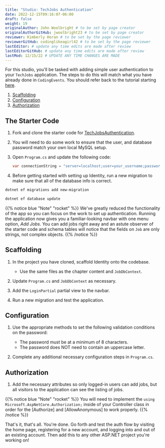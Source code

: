 ```yaml
---
title: "Studio: TechJobs Authentication"
date: 2022-12-15T09:16:07-06:00
draft: false
weight: 19
originalAuthor: John Woolbright # to be set by page creator
originalAuthorGitHub: jwoolbright23 # to be set by page creator
reviewer: Kimberly Horan # to be set by the page reviewer
reviewerGitHub: codinglikeagirl42 # to be set by the page reviewer
lastEditor: # update any time edits are made after review
lastEditorGitHub: # update any time edits are made after review
lastMod: 12/15/22 # UPDATE ANY TIME CHANGES ARE MADE
---
```


For this studio, you'll be tasked with adding simple user authentication to your `TechJobs` application. The steps to do this will match what you have already done in `CodingEvents`. You should refer back to the tutorial starting [here](https://education.launchcode.org/csharp-web-dev-curriculum/authentication/reading/getting-starting-identity/).

1. [Scaffolding](#scaffolding)
1. [Configuration](#configuration)
1. [Authorization](#authorization)

## The Starter Code

1. Fork and clone the starter code for 
[TechJobsAuthentication](https://github.com/LaunchCodeEducation/TechJobsAuthentication).

1. You will need to do some work to ensure that the user, and database password match your own local MySQL setup.

1. Open `Program.cs` and update the following code:

   ```csharp
   var connectionString = "server=localhost;user=your_username;password=your_password;database=techjobs_auth";
   ```

4. Before getting started with setting up Identity, run a new migration to make sure that all of the database info is correct.

```bash
dotnet ef migrations add new-migration
```

```bash
dotnet ef database update
```

{{% notice blue "Note" "rocket" %}}
We've greatly reduced the functionality of the app so you can focus on the work to set up authentication. Running the application now 
gives you a familiar-looking navbar with one menu option, *Add Jobs*. You can add jobs right away and an astute observer of the starter code and schema tables will notice that the fields on `Job` are only strings, not complex objects.
{{% /notice %}}

## Scaffolding

1. In the project you have cloned, scaffold Identity onto the codebase.

   - Use the same files as the chapter content and `JobDbContext`.

1. Update `Program.cs` and `JobDbContext` as necessary.
1. Add the `LoginPartial` partial view to the navbar.
1. Run a new migration and test the application.

## Configuration

1. Use the appropriate methods to set the following validation conditions on the password:

   - The password must be at a minimum of 8 characters.
   - The password does NOT need to contain an uppercase letter.

1. Complete any additional necessary configuration steps in `Program.cs`.

## Authorization

1. Add the necessary attributes so only logged-in users can add jobs, but all visitors to the application can see the listing of jobs.

{{% notice blue "Note" "rocket" %}}
You will need to implement the `using Microsoft.AspNetCore.Authorization;` inside of your Controller class in order for the [Authorize] and [AllowAnonymous] to work properly.
{{% /notice %}}

That's it, that's all. You're done. Go forth and test the auth flow by visiting the home page, registering for a new account, and logging into and out of an existing account. Then add this to any other ASP.NET project you're working on!

